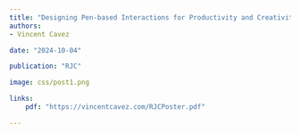 ```yaml
---
title: "Designing Pen-based Interactions for Productivity and Creativity"
authors:
- Vincent Cavez

date: "2024-10-04"

publication: "RJC"

image: css/post1.png

links:
    pdf: "https://vincentcavez.com/RJCPoster.pdf"

---
```

